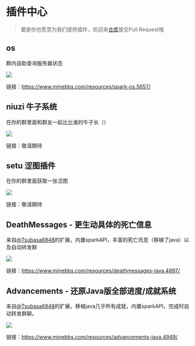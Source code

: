 # 插件中心

>要是你也愿意为我们提供插件，欢迎来[仓库](https://github.com/sparkbridge/docs)提交Pull Request哦

## os

群内自助查询服务器状态

![](/store/sparkos.jpg)

链接：https://www.minebbs.com/resources/spark-os.5657/


## niuzi 牛子系统

在你的群里面和群友一起比比谁的牛子长（）

![](/store/niuzi.png)

链接：敬请期待

## setu 涩图插件

在你的群里面获取一张涩图

![](/store/setu.png)

链接：敬请期待

## DeathMessages - 更生动具体的死亡信息

来自[@Tsubasa6848](https://www.minebbs.com/members/tsubasa6848.39046/)的扩展，内置sparkAPI，丰富的死亡讯息（移植了java）以及自动转发群

![](/store/diemsg1.jpg)

链接：https://www.minebbs.com/resources/deathmessages-java.4897/

## Advancements - 还原Java版全部进度/成就系统

来自[@Tsubasa6848](https://www.minebbs.com/members/tsubasa6848.39046/)的扩展，移植java几乎所有成就，内置sparkAPI，完成时自动转发群聊。

![](/store/adventure.jpg)

链接：https://www.minebbs.com/resources/advancements-java.4949/